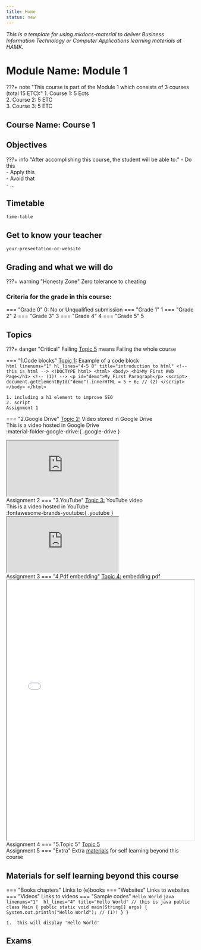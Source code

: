 ```yaml
---
title: Home
status: new
---
```

*This is a template for using mkdocs-material to deliver Business Information Technology or Computer Applications learning materials at HAMK.*  

# Module Name: Module 1

???+ note "This course is part of the Module 1 which consists of 3 courses (total 15 ETC):"
    1. Course 1: 5 Ects  
    2. Course 2: 5 ETC  
    3. Course 3: 5 ETC  

##  Course Name: Course 1
## Objectives
???+ info "After accomplishing this course, the student will be able to:"
    - Do this   
    - Apply this  
    - Avoid that  
    - ...
## Timetable
`time-table`
## Get to know your teacher
`your-presentation-or-website`
## Grading and what we will do
???+ warning "Honesty Zone"
    Zero tolerance to cheating
### Criteria for the grade in this course:
=== "Grade 0"
    0: No or Unqualified submission
=== "Grade 1"
    1
=== "Grade 2"
    2
=== "Grade 3"
    3
=== "Grade 4"
    4
=== "Grade 5"
    5
## Topics
???+ danger "Critical"
    Failing [Topic 5](#__tabbed_2_5) means Failing the whole course

=== "1.Code blocks"
    [Topic 1:](./template/topic1/) Example of a code block  
    ```html linenums="1" hl_lines="4-5 8" title="introduction to html"
    <!-- this is html -->
    <!DOCTYPE html>
    <html>
    <body>
    <h1>My First Web Page</h1> <!-- (1)! -->
    <p id="demo">My First Paragraph</p>
    <script>
    document.getElementById("demo").innerHTML = 5 + 6; // (2)
    </script>
    </body>
    </html>
    ```

    1. including a h1 element to improve SEO
    2. script
    Assignment 1
=== "2.Google Drive"
    [Topic 2:](./template/topic2/) Video stored in Google Drive  
    This is a video hosted in Google Drive  
    :material-folder-google-drive:{ .google-drive }
    <div class='video-container'>
        <iframe src='https://drive.google.com/file/d/1uGRddSym1KbVSJit2DNoMiAGE4uakcY7/preview' allowfullscreen></iframe>
    </div>
    Assignment 2
=== "3.YouTube"
    [Topic 3:](./template/topic3/) YouTube video  
    This is a video hosted in YouTube  
    :fontawesome-brands-youtube:{ .youtube }
    <div class='video-container'>
        <iframe src='https://www.youtube.com/embed/smbX1wHhGjs' allowfullscreen></iframe>
    </div>
    Assignment 3
=== "4.Pdf embedding"
    [Topic 4:](./template/topic4/)  embedding pdf 
    <iframe src='./assets/pdf/poster_mi24_final.pdf' width=100% height=700px>This browser does not support PDFs. Please download the PDF to view it: <a href='assets/poster_mi24_final.pdf'>Download PDF</a>
    </iframe>
    Assignment 4
=== "5.Topic 5"
    [Topic 5](./template/topic5.md)  
    Assignment 5
=== "Extra"
    Extra [materials](#materials-for-self-learning-beyond-this-course) for self learning beyond this course 

## Materials for self learning beyond this course
=== "Books chapters"
    Links to (e)books
=== "Websites"
    Links to websites
=== "Videos"
    Links to videos
=== "Sample codes"
    `Hello World`
    ```java linenums="1"  hl_lines="4" title="Hello World"
    // this is java
    public class Main {
    public static void main(String[] args) {
        System.out.println("Hello World"); // (1)!
    }
    }
    ```

    1.  this will display 'Hello World'

## Exams